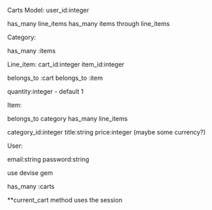 Carts Model:
user_id:integer

has_many line_items
has_many items through line_items


Category:

has_many :items


Line_item:
cart_id:integer
item_id:integer

belongs_to :cart
belongs_to :item

quantity:integer - default 1


Item:

belongs_to category
has_many line_items

category_id:integer
title:string
price:integer (maybe some currency?)


User: 

email:string
password:string


use devise gem

has_many :carts


**current_cart method uses the session